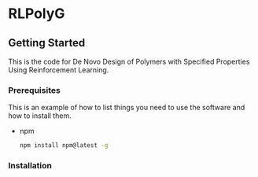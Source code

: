 # RLPolyG
<!-- GETTING STARTED -->
## Getting Started

This is the code for De Novo Design of Polymers with Specified Properties Using Reinforcement Learning.


### Prerequisites

This is an example of how to list things you need to use the software and how to install them.
* npm
  ```sh
  npm install npm@latest -g
  ```

### Installation
